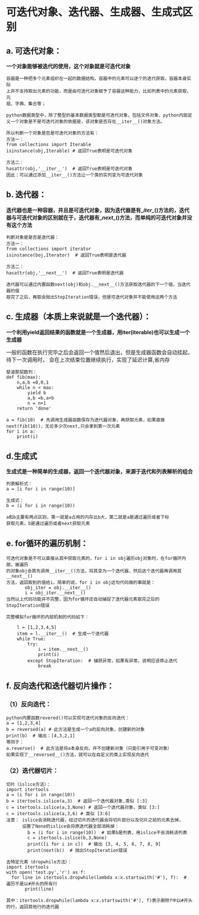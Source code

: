 # 可迭代对象、迭代器、生成器、生成式区别
## a. 可迭代对象：
**一个对象能够被迭代的使用，这个对象就是可迭代对象**

    容器是一种把多个元素组织在一起的数据结构，容器中的元素可以逐个的迭代获取，容器本身实际
    上并不支持取出元素的功能，而是由可迭代对象赋予了容器这种能力，比如列表中的元素获取，元
    祖、字典、集合等；

	python数据类型中，除了整型的基本数据类型都是可迭代对象，包括文件对象，python内部定义一个对象是不是可迭代对象的依据是，该对象是否存在__iter__()对象方法。
	
	所以判断一个对象是否是可迭代对象的方法有：
	方法一：
	from collections import Iterable
	isinstance(obj,Iterable) # 返回True表明是可迭代对象
	
	方法二：
	hasattr(obj,'__iter__')  # 返回True表明是可迭代对象
    因此：可以通过添加__iter__()方法让一个类的实列变为可迭代对象
## b. 迭代器：
**迭代器也是一种容器，并且是可迭代对象，因为迭代器是有\__iter\__()方法的，迭代器与可迭代对象的区别就在于，迭代器有\__next__()方法，而单纯的可迭代对象并没有这个方法**

	判断对象是是否是迭代器：
	方法一：
	from collections import iterator
	isinstance(boj,Iterator)  # 返回True表明是迭代器
	 
	方法二：
	hasattr(obj,'__next__')  # 返回True表明是迭代器
	
	迭代器可以通过内置函数next(obj)和obj.__next__()方法获取迭代器的下一个值，当迭代器的值
    取完了之后，再取会抛出StopIteration错误，但是可迭代对象并不能使用这两个方法
## c. 生成器（本质上来说就是一个迭代器）：
**一个利用yield返回结果的函数就是一个生成器，用iter(iterable)也可以生成一个生成器**

一般的函数在执行完毕之后会返回一个值然后退出，但是生成器函数会自动挂起，待下一次调用时，
 会在上次结束位置继续执行，实现了延迟计算,省内存

	斐波那契数列：
	def fib(max):
	    n,a,b =0,0,1
	    while n < max:
	        yield b
	        a,b =b,a+b
	        n = n+1
	    return 'done'
	 
	a = fib(10)  # 先调用生成器函数保存为迭代器对象，再获取元素，如果直接next(fib(10))，无论多少次next,只会拿到第一次元素
	for i in a:
	    print(i)

## d.生成式
**生成式是一种简单的生成器，返回一个迭代器对象，来源于迭代和列表解析的组合**

	列表解析式：
	a = [i for i in range(10)]
	
	生成式：
	b = (i for i in range(10))
	
	a和b主要有两点区别，第一就是a占用的内存比b大，第二就是a是通过遍历或者下标
	获取元素，b是通过遍历或者next获取元素
## e. for循环的遍历机制：
	可迭代对象是不可以直接从其中获取元素的，for i in obj遍历obj对象时，在for循环内部，被遍历
	的对象obj会首先调用__iter__()方法，将其变为一个迭代器，然后这个迭代器再调用其__next__()
	方法，返回取到的值给i，简单的说，for i in obj这句代码做的事就是：
           obj_iter = obj.__iter__()
	       i = obj_iter.__next__()  
    当然以上代码功能并不完整，因为for循环还自动捕捉了迭代器元素取完之后的StopIteration错误

    完整模拟for循环的内部机制的代码如下：

		l = [1,2,3,4,5]
		item = l.__iter__()  # 生成一个迭代器
		while True:
		    try:
		        i = item.__next__()
		        print(i)
		    except StopIteration:  # 捕获异常，如果有异常，说明应该停止迭代
		        break
## f. 反向迭代和迭代器切片操作：
### （1）反向迭代：
	python内置函数revered()可以实现可迭代对象的反向迭代：
	a = [1,2,3,4]
	b = reversed(a) # 此方法是生成一个a的反向对象，创建新的对象
	print(b)  # 输出：[4,3,2,1]
    等同于：
    a.reverse()  # 此方法是将a本身反向，并不创建新对象（只能引用于可变对象）
    如果实现了__reversed__()方法，就可以在自定义的类上实现反向迭代
### （2）迭代器切片：
    切片（islice方法）：
    import itertools
    a = (i for i in range(10))
    b = itertools.islice(a,3)  # 返回一个迭代器对象,类似 [:3]
    c = itertools.islice(a,3,None) # 返回一个迭代器对象，类似 [3:]
    c = itertools.islice(a,3,6) # 类似 [3:6]
    注意： islice会消耗迭代器，经过切片的迭代器会将切片部分以及切片之前的元素去掉，
          设置了None的islice会将原迭代器全部消耗掉：
			b = (i for i in range(10))  # 如果b是列表，用islice不会消耗该列表
			c = itertools.islice(b,3,None)
			print([i for i in c])  # 输出 [3, 4, 5, 6, 7, 8, 9]
			print(next(b))  # 抛出StopIteration错误

    去特定元素（dropwhile方法）：
    import itertools
    with open('test.py','r') as f: 
      for line in itertools.dropwhile(lambda x:x.startswith('#'), f):  # 遍历不是以#开头的所有行
           print(line)

    其中：itertools.dropwhile(lambda x:x.startswith('#'), f)表示删除f中以#开头的行，返回其他行的迭代器